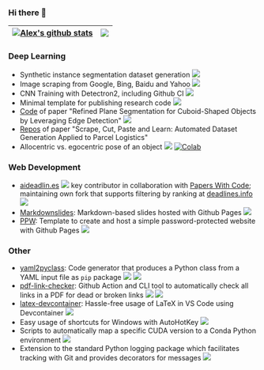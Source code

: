 ### Hi there 👋

| <a href="https://a-nau.github.io"><img align="center" src="https://github-readme-stats.vercel.app/api?username=a-nau&show_icons=true&include_all_commits=true&hide_border=true" alt="Alex's github stats" /></a> | <a href="https://a-nau.github.io"><img align="center" src="https://github-readme-stats.vercel.app/api/top-langs/?username=a-nau&layout=compact&hide_border=true" /></a> |
| ------------- | ------------- |

### Deep Learning

- Synthetic instance segmentation dataset generation <a href="https://github.com/a-nau/synthetic-dataset-generation"><img src="https://img.shields.io/github/stars/a-nau/synthetic-dataset-generation?style=social"/></a>
- Image scraping from Google, Bing, Baidu and Yahoo <a href="https://github.com/a-nau/easy-image-scraping"><img src="https://img.shields.io/github/stars/a-nau/easy-image-scraping?style=social"/></a>
- CNN Training with Detectron2, including Github CI <a href="https://github.com/a-nau/image-selection-and-cnn-training"><img src="https://img.shields.io/github/stars/a-nau/image-selection-and-cnn-training?style=social"/></a>
- Minimal template for publishing research code  <a href="https://github.com/a-nau/research-code-template-python"><img src="https://img.shields.io/github/stars/a-nau/research-code-template-python?style=social"/></a>
- [Code](https://github.com/a-nau/Plane-Segmentation-Refinement) of paper "Refined Plane Segmentation for Cuboid-Shaped Objects by Leveraging Edge Detection" <a href="https://github.com/a-nau/Plane-Segmentation-Refinement"><img src="https://img.shields.io/github/stars/a-nau/Plane-Segmentation-Refinement?style=social"/></a>
- [Repos](https://a-nau.github.io/parcel2d/) of paper "Scrape, Cut, Paste and Learn: Automated Dataset Generation Applied to Parcel Logistics"
- Allocentric vs. egocentric pose of an object <a href="https://github.com/a-nau/allocentric_vs_egocentric_pose"><img src="https://img.shields.io/github/stars/a-nau/allocentric_vs_egocentric_pose?style=social"/></a> [![Colab](https://colab.research.google.com/assets/colab-badge.svg)](https://colab.research.google.com/drive/1bCdd_R4Hj4YIXyoXGd6E_CZ1N-Uo_Th4?usp=sharing)


### Web Development

- [aideadlin.es](https://aideadlin.es) <a href="https://github.com/paperswithcode/ai-deadlines"><img src="https://img.shields.io/github/stars/paperswithcode/ai-deadlines?style=social"/></a> key contributor in collaboration with [Papers With Code](https://paperswithcode.com/); maintaining own fork that supports filtering by ranking at [deadlines.info](https://deadlines.info)  <a href="https://github.com/a-nau/conference-deadlines"><img src="https://img.shields.io/github/stars/a-nau/conference-deadlines?style=social"/></a>
- [Markdownslides](https://github.com/a-nau/markdownslides): Markdown-based slides hosted with Github Pages <a href="https://github.com/a-nau/markdownslides"><img src="https://img.shields.io/github/stars/a-nau/markdownslides?style=social"/></a>
- [PPW](https://github.com/a-nau/password-protected-website-template):  Template to create and host a simple password-protected website with Github Pages  <a href="https://github.com/a-nau/password-protected-website-template"><img src="https://img.shields.io/github/stars/a-nau/password-protected-website-template?style=social"/></a>


### Other

- [yaml2pyclass](https://github.com/a-nau/yaml2pyclass): Code generator that produces a Python class from a YAML input file as `pip` package <a href="https://github.com/a-nau/yaml2pyclass"><img src="https://img.shields.io/github/stars/a-nau/yaml2pyclass?style=social"/></a> <a href="https://pypi.org/project/yaml2pyclass/"><img src="https://img.shields.io/pypi/dw/yaml2pyclass"></a>
- [pdf-link-checker](https://github.com/marketplace/actions/pdf-link-checker): Github Action and CLI tool to automatically check all links in a PDF for dead or broken links  <a href="https://github.com/a-nau/pdf-link-checker"><img src="https://img.shields.io/github/stars/a-nau/pdf-link-checker?style=social"/></a> <a href="https://pypi.org/project/pdflinkchecker-cli/"><img src="https://img.shields.io/pypi/dw/pdf-link-checker"></a>
- [latex-devcontainer](https://github.com/a-nau/latex-devcontainer): Hassle-free usage of LaTeX in VS Code using Devcontainer <a href="https://github.com/a-nau/latex-devcontainer"><img src="https://img.shields.io/github/stars/a-nau/latex-devcontainer?style=social"/></a>
- Easy usage of shortcuts for Windows with AutoHotKey <a href="https://github.com/a-nau/AutoHotKey-GUI-and-Commands"><img src="https://img.shields.io/github/stars/a-nau/AutoHotKey-GUI-and-Commands?style=social"/></a>
- Scripts to automatically map a specific CUDA version to a Conda Python environment <a href="https://github.com/a-nau/python-cuda-envs"><img src="https://img.shields.io/github/stars/a-nau/python-cuda-envs?style=social"/></a>
- Extension to the standard Python logging package which facilitates tracking with Git and provides decorators for messages <a href="https://github.com/a-nau/Logging-Extended"><img src="https://img.shields.io/github/stars/a-nau/Logging-Extended?style=social"/></a>

<!--
**a-nau/a-nau** is a ✨ _special_ ✨ repository because its `README.md` (this file) appears on your GitHub profile.

Here are some ideas to get you started:

- 🔭 I’m currently working on ...
- 🌱 I’m currently learning ...
- 👯 I’m looking to collaborate on ...
- 🤔 I’m looking for help with ...
- 💬 Ask me about ...
- 📫 How to reach me: ...
- 😄 Pronouns: ...
- ⚡ Fun fact: ...
-->

